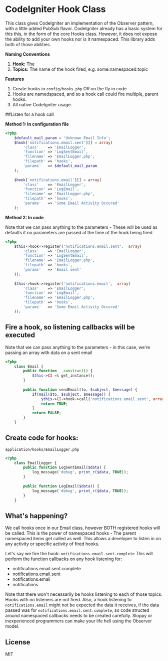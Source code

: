 # CodeIgniter Hook Class
This class gives CodeIgniter an implementation of the Observer pattern, with a little added PubSub flavor. CodeIgniter already has a basic system for this this, in the form of the core Hooks class. However, it does not expose the ability to add your own hooks nor is it namespaced. This library adds both of those abilities.

**Naming Conventions**

1. **Hook:** The 
2. **Topics:** The name of the hook fired, e.g. some.namespaced.topic

**Features**

1. Create hooks in `config/hooks.php` OR on the fly in code
2. Hooks are namedspaced, and so a hook call could fire multiple, parent hooks.
3. All native CodeIgniter usage.

##Listen for a hook call

**Method 1: In configuration file**

```php
<?php
	$default_mail_param = 'Unknown Email Info';
	$hook['notifications.email.sent'][] = array(
		'class'    => 'EmailLogger',
		'function' => 'LogSentEmail',
 		'filename' => 'EmailLogger.php',
 		'filepath' => 'hooks',
 		'params'   => $default_mail_param
	);
	
	$hook['notifications.email'][] = array(
		'class'    => 'EmailLogger',
		'function' => 'LogEmail',
 		'filename' => 'EmailLogger.php',
 		'filepath' => 'hooks',
 		'params'   => 'Some Email Activity Occured'
	);
```

**Method 2: In code**

Note that we can pass anything to the parameters - These will be used as defaults if no parameters are passed at the time of the hook being fired
```php
<?php	
	$this->hook->register('notifications.email.sent',  array(
		'class'    => 'EmailLogger',
		'function' => 'LogSentEmail',
 		'filename' => 'EmailLogger.php',
 		'filepath' => 'hooks',
 		'params'   => 'Email sent'
	));
	
	$this->hook->register('notifications.email',  array(
		'class'    => 'EmailLogger',
		'function' => 'LogEmail',
 		'filename' => 'EmailLogger.php',
 		'filepath' => 'hooks',
 		'params'   => 'Some Email Activity Occured'
	));
```

## Fire a hook, so listening callbacks will be executed 
Note that we can pass anything to the parameters - in this case, we're passing an array with data on a sent email

```php
<?php
	class Email {
		public function __construct() {
			$this->CI =& get_instance();
		}
		
		public function sendEmail(to, $subject, $message) {
			if(mail($to, $subject, $message)) {
				$this->CI->hook->call('notifications.email.sent', array('to' => $to, 'from' => $from, 'message' => $message));
				return TRUE;
			}
			return FALSE;
		}
	}
```
	
## Create code for hooks:

`application/hooks/EmailLogger.php`

```php
<?php
	class EmailLogger {
		public function LogSentEmail($data) {
			log_message('debug', print_r($data, TRUE));
		}
	
		public function LogEmail($data)) {
			log_message('debug', print_r($data, TRUE));
		}
	}
```

## What's happening?
We call hooks once in our Email class, however BOTH registered hooks will be called. This is the power of namespaced hooks - The parent namespaced items get called as well. This allows a developer to listen in on any activity or specific activity of fired hooks.

Let's say we fire the hook:  `notifications.email.sent.complete`
This will perform the function callbacks on any hook listening for:

* notifications.email.sent.complete
* notifications.email.sent
* notifications.email
* notifications

Note that there won't necessarily be hooks listening to each of those topics. Hooks with no listeners are not fired. Also, a hook listening to `notifications.email` might not be expected the data it receives, if the data passed was for `notifications.email.sent.complete`, so code structed around namespaced callbacks needs to be created carefully. Sloppy or inexperienced programmers can make your life hell using the Observer model.


## License
MIT
